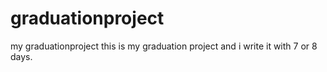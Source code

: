 # graduationproject
my graduationproject
this is my graduation project and i write it with 7 or 8 days.
